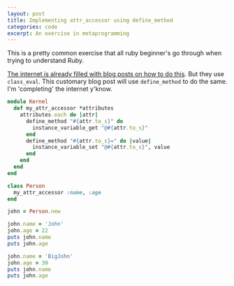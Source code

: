 ```yaml
---
layout: post
title: Implementing attr_accessor using define_method
categories: code
excerpt: An exercise in metaprogramming
---
```


This is a pretty common exercise that all ruby beginner's go through when trying to understand Ruby.

<a href="https://www.google.com/?gws_rd=ssl#q=implementing+attr_accessor+:ruby">The internet is already filled with blog posts on how to do this</a>. But they use `class_eval`. This customary blog post will use `define_method` to do the same. I'm 'completing' the internet y'know.

```rb
module Kernel
  def my_attr_accessor *attributes
    attributes.each do |attr|
      define_method "#{attr.to_s}" do
        instance_variable_get "@#{attr.to_s}"
      end
      define_method "#{attr.to_s}=" do |value|
        instance_variable_set "@#{attr.to_s}", value
      end
    end
  end
end

class Person
  my_attr_accessor :name, :age
end

john = Person.new

john.name = 'John'
john.age = 22
puts john.name
puts john.age

john.name = 'BigJohn'
john.age = 30
puts john.name
puts john.age
```
